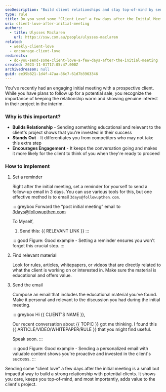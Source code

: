 ```yaml
---
seoDescription: "Build client relationships and stay top-of-mind by sending educational and relevant content after an initial meeting."
type: rule
title: Do you send some "Client Love" a few days after the Initial Meeting?
uri: client-love-after-initial-meeting
authors:
  - title: Ulysses Maclaren
    url: https://ssw.com.au/people/ulysses-maclaren
related: 
  - weekly-client-love
  - encourage-client-love
redirects: 
  - do-you-send-some-client-love-a-few-days-after-the-initial-meeting
created: 2023-11-01T17:05:47.000Z
archivedreason: null
guid: ee39b821-1d4f-47aa-86c7-61d7b3963346
---
```


You've recently had an engaging initial meeting with a prospective client. While you have plans to follow up for a potential sale, you recognize the importance of keeping the relationship warm and showing genuine interest in their project in the interim.

<!--endintro-->

### Why is this important?

* **Builds Relationship** - Sending something educational and relevant to the client's project shows that you're invested in their success
* **Stands Out** - It differentiates you from competitors who may not take this extra step
* **Encourages Engagement** - It keeps the conversation going and makes it more likely for the client to think of you when they're ready to proceed

### How to implement

1. Set a reminder

    Right after the initial meeting, set a reminder for yourself to send a follow-up email in 3 days. You can use various tools for this, but one effective method is to email `3days@followupthen.com`.

    ::: greybox
    Forward the “post initial meeting” email to <3days@followupthen.com>

    To Myself,

    1. Send this: {{ RELEVANT LINK }}
    :::

    ::: good
    Figure: Good example - Setting a reminder ensures you won't forget this crucial step.
    :::

3. Find relevant material

    Look for rules, articles, whitepapers, or videos that are directly related to what the client is working on or interested in. Make sure the material is educational and offers value.

4. Send the email

    Compose an email that includes the educational material you've found. Make it personal and relevant to the discussion you had during the initial meeting.

    ::: greybox
    Hi {{ CLIENT'S NAME }},

    Our recent conversation about {{ TOPIC }} got me thinking. I found this {{ ARTICLE/VIDEO/WHITEPAPER/RULE }} that you might find useful.

    Speak soon.
    :::

    ::: good
    Figure: Good example - Sending a personalized email with valuable content shows you're proactive and invested in the client's success.
    :::

Sending some "client love" a few days after the initial meeting is a small but impactful way to build a strong relationship with potential clients. It shows you care, keeps you top-of-mind, and most importantly, adds value to the client's project.
